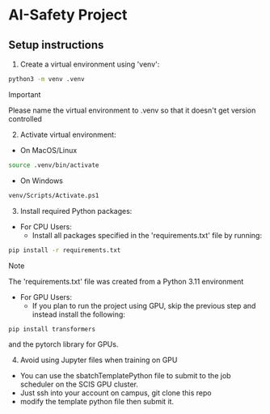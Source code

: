 # AI-Safety Project

## Setup instructions

1. Create a virtual environment using 'venv':

```sh
python3 -m venv .venv
```

> [!IMPORTANT]
> Please name the virtual environment to .venv so that it doesn't get version controlled

2. Activate virtual environment:

- On MacOS/Linux
```sh
source .venv/bin/activate
```

- On Windows
```sh
venv/Scripts/Activate.ps1
```

3. Install required Python packages:

- For CPU Users:
    - Install all packages specified in the 'requirements.txt' file by running:
```sh
pip install -r requirements.txt
```
> [!NOTE]
> The 'requirements.txt' file was created from a Python 3.11 environment

- For GPU Users:
    - If you plan to run the project using GPU, skip the previous step and instead install the following:
```sh
pip install transformers
```

and the pytorch library for GPUs. 

4. Avoid using Jupyter files when training on GPU
- You can use the sbatchTemplatePython file to submit to the job scheduler on the SCIS GPU cluster. 
- Just ssh into your account on campus, git clone this repo
- modify the template python file then submit it.
